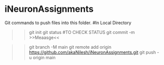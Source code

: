# iNeuronAssignments
Git commands to push files into this folder. 
#In Local Directory 
>> git init
>> git status #TO CHECK STATUS
>> git commit -m >>Meaasge<<

>> git branch -M main
>> git remote add origin https://github.com/akaNilesh/iNeuronAssignments.git
>> git push -u origin main
